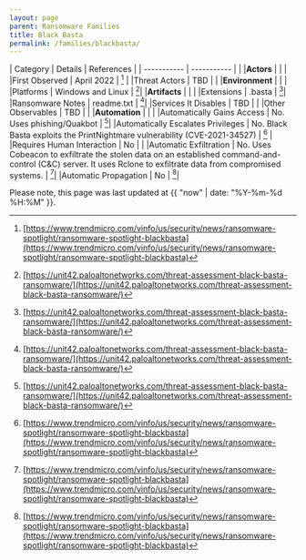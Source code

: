 ```yaml
---
layout: page
parent: Ransomware Families
title: Black Basta
permalink: /families/blackbasta/
---
```


| Category | Details | References | 
| ----------- | ----------- | | 
|**Actors** | | |
|First Observed | April 2022 | [^1] |
|Threat Actors | TBD | |
|**Environment** | | |
|Platforms | Windows and Linux | [^2]|
|**Artifacts** | | |
|Extensions | .basta | [^2]|
|Ransomware Notes | readme.txt | [^2]|
|Services It Disables | TBD | |
|Other Observables | TBD | |
|**Automation** | | |
|Automatically Gains Access | No. Uses phishing/Quakbot  |  [^2]|
|Automatically Escalates Privileges | No. Black Basta exploits the PrintNightmare vulnerability (CVE-2021-34527) | [^1] |
|Requires Human Interaction | No | |
|Automatic Exfiltration | No. Uses Cobeacon to exfiltrate the stolen data on an established command-and-control (C&C) server. It uses Rclone to exfiltrate data from compromised systems. | [^1]|
|Automatic Propagation | No | [^1]|


[^1]: [https://www.trendmicro.com/vinfo/us/security/news/ransomware-spotlight/ransomware-spotlight-blackbasta](https://www.trendmicro.com/vinfo/us/security/news/ransomware-spotlight/ransomware-spotlight-blackbasta)
[^2]: [https://unit42.paloaltonetworks.com/threat-assessment-black-basta-ransomware/](https://unit42.paloaltonetworks.com/threat-assessment-black-basta-ransomware/)


Please note, this page was last updated at {{ "now" | date: "%Y-%m-%d %H:%M" }}.
